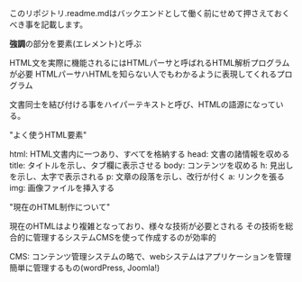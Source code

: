 このリポジトリ.readme.mdはバックエンドとして働く前にせめて押さえておくべき事を記載します。

<strong>強調</strong>の部分を要素(エレメント)と呼ぶ

HTML文を実際に機能されるにはHTMLパーサと呼ばれるHTML解析プログラムが必要
HTMLパーサハHTMLを知らない人でもわかるように表現してくれるプログラム

文書同士を結び付ける事をハイパーテキストと呼び、HTMLの語源になっている。


"よく使うHTML要素"

html: HTML文書内に一つあり、すべてを格納する
head: 文書の諸情報を収める
title: タイトルを示し、タブ欄に表示させる
body: コンテンツを収める
h: 見出しを示し、太字で表示される
p: 文章の段落を示し、改行が付く
a: リンクを張る
img: 画像ファイルを挿入する

"現在のHTML制作について"

現在のHTMLはより複雑となっており、様々な技術が必要とされる
その技術を総合的に管理するシステムCMSを使って作成するのが効率的

CMS: コンテンツ管理システムの略で、webシステムはアプリケーションを管理簡単に管理するもの(wordPress, Joomla!)




